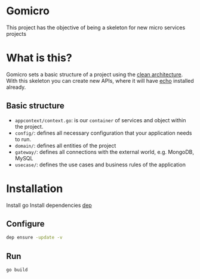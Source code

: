 Gomicro
=======

This project has the objective of being a skeleton for new micro services projects

# What is this?

Gomicro sets a basic structure of a project using the [clean architecture](https://blog.cleancoder.com/uncle-bob/2012/08/13/the-clean-architecture.html).  
With this skeleton you can create new APIs, where it will have [echo](https://echo.labstack.com/) installed already.

## Basic structure

* `appcontext/context.go`: is our `container` of services and object within the project.
* `config/`: defines all necessary configuration that your application needs to run.
* `domain/`: defines all entities of the project
* `gateway/`: defines all connections with the external world, e.g. MongoDB, MySQL
* `usecase/`: defines the use cases and business rules of the application

# Installation

Install go
Install dependencies [dep](https://golang.github.io/dep/docs/installation.html)

## Configure

```sh
dep ensure -update -v
```

## Run

```sh
go build
```
